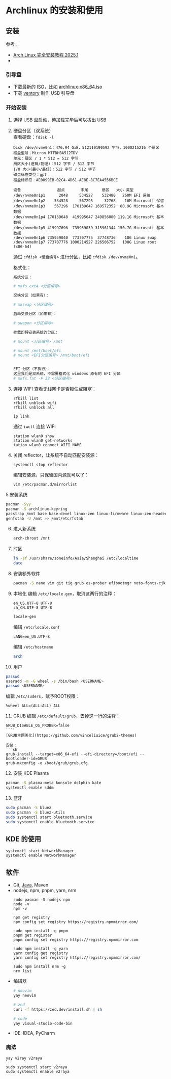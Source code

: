 # Archlinux 的安装和使用
## 安装
参考：
- [Arch Linux 完全安装教程 2025.1](https://www.bilibili.com/read/cv20753052)
- 
### 引导盘
- 下载最新的 [ISO](https://mirrors.tuna.tsinghua.edu.cn/archlinux/iso/)，比如 [archlinux-x86_64.iso](https://mirrors.tuna.tsinghua.edu.cn/archlinux/iso/latest/archlinux-x86_64.iso)
- 下载 [ventory](https://www.ventoy.net/cn/index.html) 制作 USB 引导盘
### 开始安装
1. 选择 USB 盘启动，待加载完毕后可以拔出 USB
2. 硬盘分区（双系统）   
   查看硬盘：`fdisk -l`
   ```
   Disk /dev/nvme0n1：476.94 GiB，512110190592 字节，1000215216 个扇区
   磁盘型号：Micron MTFDHBA512TDV                    
   单元：扇区 / 1 * 512 = 512 字节
   扇区大小(逻辑/物理)：512 字节 / 512 字节
   I/O 大小(最小/最佳)：512 字节 / 512 字节
   磁盘标签类型：gpt
   磁盘标识符：AE0899EB-02C4-4D61-AE8E-8C7EA4556BCE
   
   设备                起点       末尾      扇区   大小 类型
   /dev/nvme0n1p1      2048     534527    532480   260M EFI 系统
   /dev/nvme0n1p2    534528     567295     32768    16M Microsoft 保留
   /dev/nvme0n1p3    567296  170139647 169572352  80.9G Microsoft 基本数据
   /dev/nvme0n1p4 170139648  419995647 249856000 119.1G Microsoft 基本数据
   /dev/nvme0n1p5 419997696  735959039 315961344 150.7G Microsoft 基本数据
   /dev/nvme0n1p6 735959040  773707775  37748736    18G Linux swap
   /dev/nvme0n1p7 773707776 1000214527 226506752   108G Linux root (x86-64)
   ```
   
   通过 `cfdisk <硬盘编号>` 进行分区，比如 `cfdisk /dev/nvme0n1`。
   
   格式化：
   ```sh
   系统分区：
   
   # mkfs.ext4 <分区编号>
   
   交换分区（如果有）：
   
   # mkswap <分区编号>
   
   启动交换分区（如果有）：
   
   # swapon <分区编号>
   
   挂载即将安装系统的分区：
   
   # mount <分区编号> /mnt
   
   # mount /mnt/boot/efi
   # mount <EFI分区编号> /mnt/boot/efi
   
   
   EFI 分区（不执行）：
   这里我们是双系统，不需要格式化 windows 原有的 EFI 分区
   # mkfs.fat -F 32 <分区编号>
   ```

3. 连接 WIFI
   查看无线网卡是否锁住或阻塞：
   ```
   rfkill list
   rfkill unblock wifi
   rfkill unblock all
   ```
   ```
   ip link
   ```
   通过 `iwctl` 连接 WIFI
   ```
   station wlan0 show
   station wlan0 get-networks
   tation wlan0 connect WIFI_NAME
   ```
   
4. 关闭 reflector，让系统不自动匹配安装源：
   ```
   systemctl stop reflector
   ```
   编辑安装源，只保留国内源就可以了：
   ```
   vim /etc/pacman.d/mirrorlist
   ```
5.安装系统
   ```sh
   pacman -Syy
   pacman -S archlinux-keyring
   pacstrap /mnt base base-devel linux-zen linux-firmware linux-zen-headers
   genfstab -U /mnt >> /mnt/etc/fstab
   ```
6. 进入新系统
   ```sh
   arch-chroot /mnt
   ```
7. 时区
   ```sh
   ln -sf /usr/share/zoneinfo/Asia/Shanghai /etc/localtime
   date
   ```
8. 安装额外软件
   ```sh
   pacman -S nano vim git tig grub os-prober efibootmgr noto-fonts-cjk noto-fonts-emoji amd-ucode（或 intel-ucode）
   ```
9. 本地化
   编辑 `/etc/locale.gen`，取消这两行的注释：
   ```
   en_US.UTF-8 UTF-8
   zh_CN.UTF-8 UTF-8
   ```
   ```sh
   locale-gen
   ```
   
   编辑 `/etc/locale.conf`
   ```
   LANG=en_US.UTF-8
   ```
   
   编辑 `/etc/hostname`
   ```sh
   arch
   ```
10. 用户
   ```sh
   passwd
   useradd -m -G wheel -s /bin/bash <USERNAME>
   passwd <USERNAME>
   ```
   编辑 `/etc/suders`，赋予ROOT权限：
   ```
   %wheel ALL=(ALL:ALL) ALL
   ```
11. GRUB
   编辑 `/etc/default/grub`，去掉这一行的注释：
   ```
   GRUB_DISABLE_OS_PROBER=false
   ```'
   [GRUB主题美化](https://github.com/vinceliuice/grub2-themes)
   
   安装：
   ```sh
   grub-install --target=x86_64-efi --efi-directory=/boot/efi --bootloader-id=GRUB
   grub-mkconfig -o /boot/grub/grub.cfg
   ```
12. 安装 KDE Plasma
   ```sh
   pacman -S plasma-meta konsole dolphin kate
   systemctl enable sddm
   ```
13. 蓝牙
   ```sh
   sudo pacman -S bluez
   sudo pacman -S bluez-utils
   sudo systemctl start bluetooth.service
   sudo systemctl enable bluetooth.service
   ```

## KDE 的使用
```
systemctl start NetworkManager
systemctl enable NetworkManager
```
## 软件
- Git, [Java](https://bell-sw.com/pages/downloads/#jdk-21-lts), Maven
- nodejs, npm, pnpm, yarn, nrm
   ```
   sudo pacman -S nodejs npm
   node -v
   npm -v
   
   npm get registry
   npm config set registry https://registry.npmmirror.com/
   
   sudo npm install -g pnpm
   pnpm get register
   pnpm config set registry https://registry.npmmirror.com
   
   sudo npm install -g yarn
   yarn config get registry
   yarn config set registry https://registry.npmmirror.com/
   
   sudo npm install nrm -g
   nrm list
   ```
- 编辑器
   ```sh
   # neovim
   yay neovim
   
   # zed
   curl -f https://zed.dev/install.sh | sh
   
   # code
   yay visual-studio-code-bin
   ```
- IDE: IDEA, PyCharm



### 魔法
```
yay v2ray v2raya
```
```
sudo systemctl start v2raya
sudo systemctl enable v2raya
```
